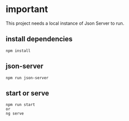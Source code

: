 # important
This project needs a local instance of Json Server to run.

## install dependencies
```
npm install
```

## json-server
```
npm run json-server
```

## start or serve
```
npm run start
or
ng serve
```
